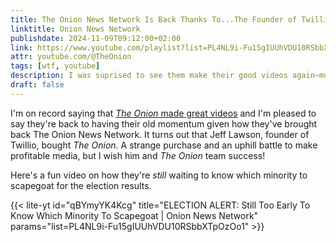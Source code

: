 ```yaml
---
title: The Onion News Network Is Back Thanks To...The Founder of Twillio?
linktitle: Onion News Network
publishdate: 2024-11-09T09:12:00+02:00
link: https://www.youtube.com/playlist?list=PL4NL9i-Fu15gIUUhVDU10RSbbXTpOzOo1
attr: youtube.com/@TheOnion
tags: [wtf, youtube]
description: I was suprised to see them make their good videos again—more suprised that the founder of Twillio bought the Onion
draft: false
---
```


I'm on record saying that [<cite>The Onion</cite> made great videos](/the-classics/micro/onions-great-videos.md) and I'm pleased to say they're back to having their old momentum given how they've brought back The Onion News Network. It turns out that Jeff Lawson, founder of Twillio, bought <cite>The Onion</cite>. A strange purchase and an uphill battle to make profitable media, but I wish him and <cite>The Onion</cite> team success!

Here's a fun video on how they're *still* waiting to know which minority to scapegoat for the election results.

{{< lite-yt id="qBYmyYK4Kcg" title="ELECTION ALERT: Still Too Early To Know Which Minority To Scapegoat | Onion News Network" params="list=PL4NL9i-Fu15gIUUhVDU10RSbbXTpOzOo1" >}}
